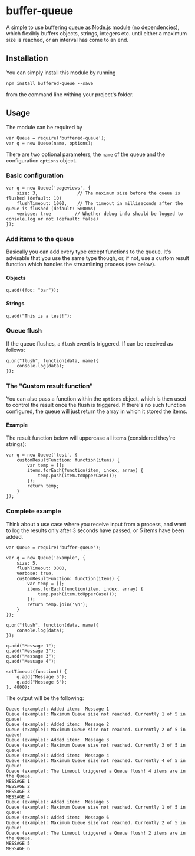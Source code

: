 # buffer-queue

A simple to use buffering queue as Node.js module (no dependencies), which flexibly buffers objects, strings, integers etc. until either a maximum size is reached, or an interval has come to an end.

## Installation

You can simply install this module by running 

`npm install buffered-queue --save`

from the command line withing your project's folder.

## Usage

The module can be required by

    var Queue = require('buffered-queue');
    var q = new Queue(name, options);

There are two optional parameters, the `name` of the queue and the configuration `options` object.

### Basic configuration
```
var q = new Queue('pageviews', {
    size: 3,               // The maximum size before the queue is flushed (default: 10)
    flushTimeout: 1000,    // The timeout in milliseconds after the queue is flushed (default: 5000ms)
    verbose: true         // Whether debug info should be logged to console.log or not (default: false)
});
```

### Add items to the queue

Basically you can add every type except functions to the queue. It's advisable that you use the same type though, or, if not, use a custom result function which handles the streamlining process (see below). 

#### Objects
```
q.add({foo: "bar"});
```

#### Strings
```
q.add("This is a test!");
```

### Queue flush

If the queue flushes, a `flush` event is triggered. If can be received as follows:

```
q.on("flush", function(data, name){
    console.log(data);
});
```

### The "Custom result function"

You can also pass a function within the `options` object, which is then used to control the result once the flush is triggered. If there's no such function configured, the queue will just return the array in which it stored the items. 

#### Example

The result function below will uppercase all items (considered they're strings):

```
var q = new Queue('test', {
    customResultFunction: function(items) {
        var temp = [];
        items.forEach(function(item, index, array) {
            temp.push(item.toUpperCase());
        });
        return temp;
    }
});

```

### Complete example

Think about a use case where you receive input from a process, and want to log the results only after 3 seconds have passed, or 5 items have been added.  

```
var Queue = require('buffer-queue');

var q = new Queue('example', {
    size: 5,
    flushTimeout: 3000,
    verbose: true,
    customResultFunction: function(items) {
        var temp = [];
        items.forEach(function(item, index, array) {
            temp.push(item.toUpperCase());
        });
        return temp.join('\n');
    }
});

q.on("flush", function(data, name){
    console.log(data);
});

q.add("Message 1");
q.add("Message 2");
q.add("Message 3");
q.add("Message 4");

setTimeout(function() {
    q.add("Message 5");
    q.add("Message 6");
}, 4000);
```

The output will be the following:

```
Queue (example): Added item:  Message 1
Queue (example): Maximum Queue size not reached. Currently 1 of 5 in queue!
Queue (example): Added item:  Message 2
Queue (example): Maximum Queue size not reached. Currently 2 of 5 in queue!
Queue (example): Added item:  Message 3
Queue (example): Maximum Queue size not reached. Currently 3 of 5 in queue!
Queue (example): Added item:  Message 4
Queue (example): Maximum Queue size not reached. Currently 4 of 5 in queue!
Queue (example): The timeout triggered a Queue flush! 4 items are in the Queue.
MESSAGE 1
MESSAGE 2
MESSAGE 3
MESSAGE 4
Queue (example): Added item:  Message 5
Queue (example): Maximum Queue size not reached. Currently 1 of 5 in queue!
Queue (example): Added item:  Message 6
Queue (example): Maximum Queue size not reached. Currently 2 of 5 in queue!
Queue (example): The timeout triggered a Queue flush! 2 items are in the Queue.
MESSAGE 5
MESSAGE 6
```
